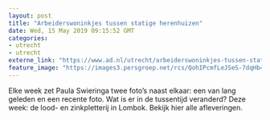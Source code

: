 ```yaml
---
layout: post
title: "Arbeiderswoninkjes tussen statige herenhuizen"
date: Wed, 15 May 2019 09:15:52 GMT
categories: 
- utrecht 
- utrecht 
externe_link: "https://www.ad.nl/utrecht/arbeiderswoninkjes-tussen-statige-herenhuizen~ae99a983/"
feature_image: "https://images3.persgroep.net/rcs/QohIPcmfLeJSeS-7dqHb41VYw18/diocontent/148218506/_fitwidth/400/?appId=21791a8992982cd8da851550a453bd7f&quality=0.7"
---
```


Elke week zet Paula Swieringa twee foto’s naast elkaar: een van lang geleden en een recente foto. Wat is er in de tussentijd veranderd? Deze week: de lood- en zinkpletterij in Lombok. Bekijk hier alle afleveringen.
